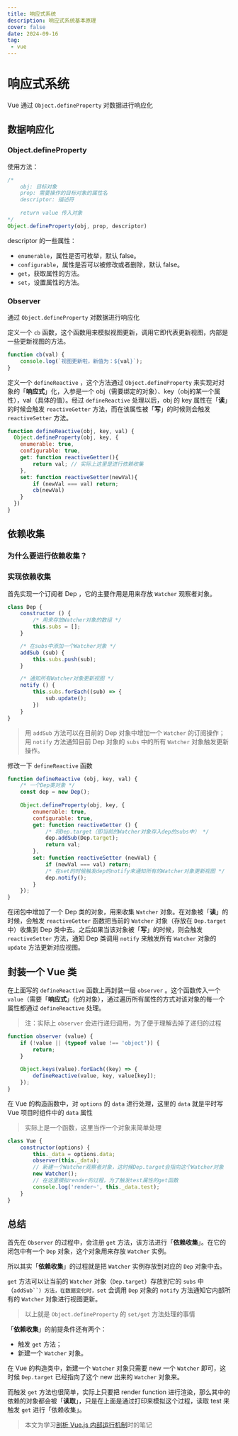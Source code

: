```yaml
---
title: 响应式系统
description: 响应式系统基本原理
cover: false
date: 2024-09-16
tag:
 - vue
---
```


# 响应式系统

Vue 通过 `Object.defineProperty` 对数据进行响应化

## 数据响应化

### Object.defineProperty

使用方法：
```js
/*
    obj: 目标对象
    prop: 需要操作的目标对象的属性名
    descriptor: 描述符
    
    return value 传入对象
*/
Object.defineProperty(obj, prop, descriptor)
```

descriptor 的一些属性：
- `enumerable`，属性是否可枚举，默认 false。
- `configurable`，属性是否可以被修改或者删除，默认 false。
- `get`，获取属性的方法。
- `set`，设置属性的方法。

### Observer

通过 `Object.defineProperty` 对数据进行响应化

定义一个 `cb` 函数，这个函数用来模拟视图更新，调用它即代表更新视图，内部是一些更新视图的方法。
```js
function cb(val) {
    console.log(`视图更新啦，新值为：${val}`);
}
```

定义一个 `defineReactive` ，这个方法通过 `Object.defineProperty` 来实现对对象的「**响应式**」化，入参是一个 obj（需要绑定的对象）、key（obj的某一个属性），val（具体的值）。经过 `defineReactive` 处理以后，obj 的 key 属性在「**读**」的时候会触发 `reactiveGetter` 方法，而在该属性被「**写**」的时候则会触发 `reactiveSetter` 方法。

```js
function defineReactive(obj, key, val) {
  Object.defineProperty(obj, key, {
    enumerable: true,
    configurable: true,
    get: function reactiveGetter(){
        return val; // 实际上这里是进行依赖收集
    },
    set: function reactiveSetter(newVal){
        if (newVal === val) return;
        cb(newVal)
    }
  })
}
```

## 依赖收集

### 为什么要进行依赖收集？

### 实现依赖收集

首先实现一个订阅者 Dep ，它的主要作用是用来存放 `Watcher` 观察者对象。
```js
class Dep {
    constructor () {
        /* 用来存放Watcher对象的数组 */
        this.subs = [];
    }

    /* 在subs中添加一个Watcher对象 */
    addSub (sub) {
        this.subs.push(sub);
    }

    /* 通知所有Watcher对象更新视图 */
    notify () {
        this.subs.forEach((sub) => {
            sub.update();
        })
    }
}
```
> 用 `addSub` 方法可以在目前的 Dep 对象中增加一个 `Watcher` 的订阅操作；
> 用 `notify` 方法通知目前 Dep 对象的 `subs` 中的所有 `Watcher` 对象触发更新操作。

修改一下 `defineReactive` 函数
```js
function defineReactive (obj, key, val) {
    /* 一个Dep类对象 */
    const dep = new Dep();
    
    Object.defineProperty(obj, key, {
        enumerable: true,
        configurable: true,
        get: function reactiveGetter () {
            /* 将Dep.target（即当前的Watcher对象存入dep的subs中） */
            dep.addSub(Dep.target);
            return val;         
        },
        set: function reactiveSetter (newVal) {
            if (newVal === val) return;
            /* 在set的时候触发dep的notify来通知所有的Watcher对象更新视图 */
            dep.notify();
        }
    });
}
```
在闭包中增加了一个 Dep 类的对象，用来收集 `Watcher` 对象。在对象被「**读**」的时候，会触发 `reactiveGetter` 函数把当前的 `Watcher` 对象（存放在 `Dep.target` 中）收集到 Dep 类中去。之后如果当该对象被「**写**」的时候，则会触发 `reactiveSetter` 方法，通知 Dep 类调用 `notify` 来触发所有 `Watcher` 对象的 `update` 方法更新对应视图。

## 封装一个 Vue 类

在上面写的 `defineReactive` 函数上再封装一层 `observer` 。这个函数传入一个 `value`（需要「**响应式**」化的对象），通过遍历所有属性的方式对该对象的每一个属性都通过 `defineReactive` 处理。
> 注：实际上 `observer` 会进行递归调用，为了便于理解去掉了递归的过程

```js
function observer (value) {
    if (!value || (typeof value !== 'object')) {
        return;
    }
    
    Object.keys(value).forEach((key) => {
        defineReactive(value, key, value[key]);
    });
}
```

在 Vue 的构造函数中，对 `options` 的 `data` 进行处理，这里的 `data` 就是平时写 Vue 项目时组件中的 `data` 属性
> 实际上是一个函数，这里当作一个对象来简单处理

```js
class Vue {
    constructor(options) {
        this._data = options.data;
        observer(this._data);
        // 新建一个Watcher观察者对象，这时候Dep.target会指向这个Watcher对象
        new Watcher();
        // 在这里模拟render的过程，为了触发test属性的get函数
        console.log('render~', this._data.test);
    }
}
```

## 总结

首先在 `Observer` 的过程中，会注册 `get` 方法，该方法进行「**依赖收集**」。在它的闭包中有一个 `Dep` 对象，这个对象用来存放 `Watcher` 实例。

所以其实「**依赖收集**」的过程就是把 `Watcher` 实例存放到对应的 `Dep` 对象中去。

`get` 方法可以让当前的 `Watcher` 对象（`Dep.target`）存放到它的 `subs` 中（`addSub``）方法，在数据变化时，set` 会调用 `Dep` 对象的 `notify` 方法通知它内部所有的 `Watcher` 对象进行视图更新。
> 以上就是 `Object.defineProperty` 的 `set/get` 方法处理的事情

「**依赖收集**」的前提条件还有两个：
- 触发 `get` 方法；
- 新建一个 `Watcher` 对象。

在 Vue 的构造类中，新建一个 `Watcher` 对象只需要 new 一个 `Watcher` 即可，这时候 `Dep.target` 已经指向了这个 new 出来的 `Watcher` 对象来。

而触发 `get` 方法也很简单，实际上只要把 render function 进行渲染，那么其中的依赖的对象都会被「**读取**」，只是在上面是通过打印来模拟这个过程，读取 test 来触发 `get` 进行「依赖收集」。

> 本文为学习[剖析 Vue.js 内部运行机制](https://juejin.cn/book/6844733705089449991)时的笔记

